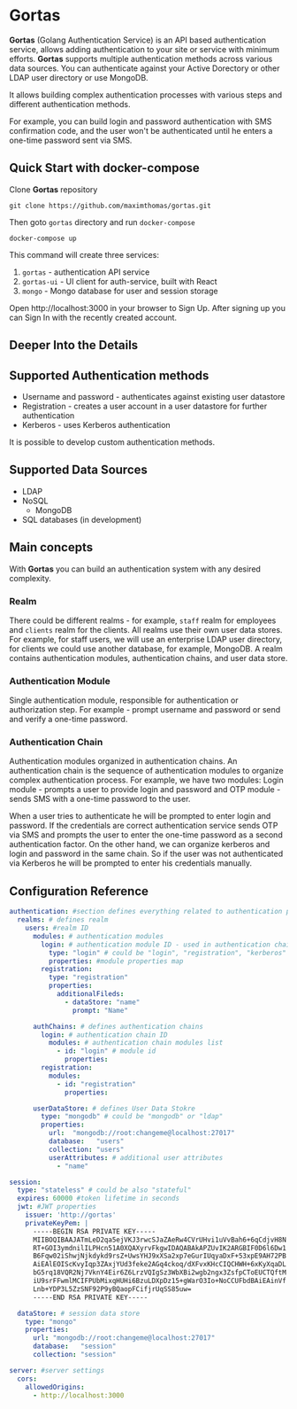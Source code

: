 # Gortas

**Gortas** (Golang Authentication Service) is an API based authentication service, allows adding authentication to your site or service with minimum efforts. 
**Gortas** supports multiple authentication methods across various data sources. You can authenticate against your Active Dorectory or other LDAP user directory or use MongoDB.

It allows building complex authentication processes with various steps and different authentication methods.   

For example, you can build login and password authentication with SMS confirmation code, and the user won't be authenticated until he enters a one-time password sent via SMS.

## Quick Start with docker-compose

Clone **Gortas** repository

```
git clone https://github.com/maximthomas/gortas.git
```

Then goto `gortas` directory and run `docker-compose`

```
docker-compose up
```

This command will create three services:
1. `gortas` - authentication API service
1. `gortas-ui` - UI client for auth-service, built with React
1. `mongo` - Mongo database for user and session storage

Open http://localhost:3000 in your browser to Sign Up. After signing up you can Sign In with the recently created account.

## Deeper Into the Details

## Supported Authentication methods
* Username and password - authenticates against existing user datastore
* Registration - creates a user account in a user datastore for further authentication
* Kerberos - uses Kerberos authentication

It is possible to develop custom authentication methods. 

## Supported Data Sources
* LDAP
* NoSQL
    * MongoDB
* SQL databases (in development)

## Main concepts

With **Gortas** you can build an authentication system with any desired complexity.

### Realm

There could be different realms - for example, `staff` realm for employees and `clients` realm for the clients. 
All realms use their own user data stores. For example, for staff users, we will use an enterprise LDAP user directory, for clients we could use another database, for example, MongoDB.
A realm contains authentication modules, authentication chains, and user data store.

### Authentication Module

Single authentication module, responsible for authentication or authorization step.
For example - prompt username and password or send and verify a one-time password.

### Authentication Chain

Authentication modules organized in authentication chains. 
An authentication chain is the sequence of authentication modules to organize complex authentication process.
For example, we have two modules: Login module - prompts a user to provide login and password and OTP module - sends SMS with a one-time password to the user.

When a user tries to authenticate he will be prompted to enter login and password. 
If the credentials are correct authentication service sends OTP via SMS and prompts the user to enter the one-time password as a second authentication factor.
On the other hand, we can organize kerberos and login and password in the same chain. 
So if the user was not authenticated via Kerberos he will be prompted to enter his credentials manually.

## Configuration Reference

```yaml
authentication: #section defines everything related to authentication process 
  realms: # defines realm
    users: #realm ID
      modules: # authentication modules
        login: # authentication module ID - used in authentication chain
          type: "login" # could be "login", "registration", "kerberos"
          properties: #module properties map
        registration:
          type: "registration"
          properties:
            additionalFileds:
              - dataStore: "name"
                prompt: "Name"

      authChains: # defines authentication chains
        login: # authentication chain ID
          modules: # authentication chain modules list
            - id: "login" # module id
              properties:
        registration:
          modules:
            - id: "registration"
              properties:

      userDataStore: # defines User Data Stokre
        type: "mongodb" # could be "mongodb" or "ldap"
        properties:
          url:  "mongodb://root:changeme@localhost:27017"
          database:   "users"
          collection: "users"
          userAttributes: # additional user attributes 
            - "name"

session:
  type: "stateless" # could be also "stateful"
  expires: 60000 #token lifetime in seconds
  jwt: #JWT properties
    issuer: 'http://gortas'
    privateKeyPem: |
      -----BEGIN RSA PRIVATE KEY-----
      MIIBOQIBAAJATmLeD2qa5ejVKJ3rwcSJaZAeRw4CVrUHvi1uVvBah6+6qCdjvH8N
      RT+GOI3ymdnilILPHcn51A0XQAXyrvFkgwIDAQABAkAPZUvIK2ARGBIF0D6l6Dw1
      B6Fqw02iShwjNjkdykd9rsZ+UwsYHJ9xXSa2xp7eGurIUqyaDxF+53xpE9AH72PB
      AiEAlEOIScKvyIqp3ZAxjYUd3feke2AGq4ckoq/dXFvxKHcCIQCHWH+6xKyXqaDL
      bG5rq18VQR2Nj7VknY4Eir6Z6LrzVQIgSz3WbXBi2wgb2ngx3ZsfpCToEUCTQftM
      iU9srFFwmlMCIFPUbMixqHUHi6BzuLDXpDz15+gWarO3Io+NoCCUFbdBAiEAinVf
      Lnb+YDP3L5ZzSNF92P9yBQaopFCifjrUqSS85uw=
      -----END RSA PRIVATE KEY-----

  dataStore: # session data store
    type: "mongo" 
    properties:
      url: "mongodb://root:changeme@localhost:27017"
      database:   "session"
      collection: "session"

server: #server settings
  cors: 
    allowedOrigins:
      - http://localhost:3000

```
